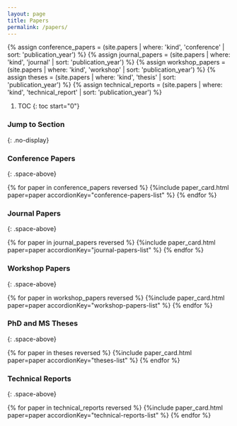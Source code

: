 ```yaml
---
layout: page
title: Papers
permalink: /papers/
---
```


{% assign conference_papers = (site.papers | where: 'kind', 'conference'       | sort: 'publication_year') %}
{% assign journal_papers =    (site.papers | where: 'kind', 'journal'          | sort: 'publication_year') %}
{% assign workshop_papers =   (site.papers | where: 'kind', 'workshop'         | sort: 'publication_year') %}
{% assign theses =            (site.papers | where: 'kind', 'thesis'           | sort: 'publication_year') %}
{% assign technical_reports = (site.papers | where: 'kind', 'technical_report' | sort: 'publication_year') %}

1. TOC
{: toc start="0"}

### Jump to Section
{: .no-display}

### Conference Papers
{: .space-above}
<div id="conference-papers-list" role="tablist" aria-multiselectable="true">
    {% for paper in conference_papers reversed %}
      {%include paper_card.html paper=paper accordionKey="conference-papers-list" %}
    {% endfor %}
</div>

### Journal Papers
{: .space-above}
<div id="journal-papers-list" role="tablist" aria-multiselectable="true">
  {% for paper in journal_papers reversed %}
    {%include paper_card.html paper=paper accordionKey="journal-papers-list" %}
  {% endfor %}
</div>

### Workshop Papers
{: .space-above}
<div id="workshop-papers-list" role="tablist" aria-multiselectable="true">
  {% for paper in workshop_papers reversed %}
    {%include paper_card.html paper=paper accordionKey="workshop-papers-list" %}
  {% endfor %}
</div>

### PhD and MS Theses
{: .space-above}
<div id="theses-list" role="tablist" aria-multiselectable="true">
  {% for paper in theses reversed %}
    {%include paper_card.html paper=paper accordionKey="theses-list" %}
  {% endfor %}
</div>

### Technical Reports
{: .space-above}
<div id="technical-reports-list" role="tablist" aria-multiselectable="true">
  {% for paper in technical_reports reversed %}
    {%include paper_card.html paper=paper accordionKey="technical-reports-list" %}
  {% endfor %}
</div>
